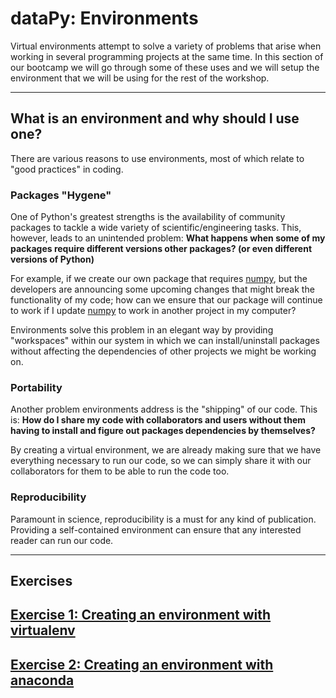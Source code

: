 # dataPy: Environments

Virtual environments attempt to solve a variety of problems that arise when working in several programming projects at the same time. In this section of our bootcamp we will go through some of these uses and we will setup the environment that we will be using for the rest of the workshop.

<hr>

## What is an environment and why should I use one?

There are various reasons to use environments, most of which relate to "good practices" in coding.

###  Packages "Hygene"

One of Python's greatest strengths is the availability of community packages to tackle a wide variety of scientific/engineering tasks. This, however, leads to an unintended problem: **What happens when some of my packages require different versions other packages? (or even different versions of Python)**

For example, if we create our own package that requires [numpy](https://www.numpy.org/), but the developers are announcing some upcoming changes that might break the functionality of my code; how can we ensure that our package will continue to work if I update [numpy](https://www.numpy.org/) to work in another project in my computer?

Environments solve this problem in an elegant way by providing "workspaces" within our system in which we can install/uninstall packages without affecting the dependencies of other projects we might be working on.

### Portability

Another problem environments address is the "shipping" of our code. This is: **How do I share my code with collaborators and users without them having to install and figure out packages dependencies by themselves?**

By creating a virtual environment, we are already making sure that we have everything necessary to run our code, so we can simply share it with our collaborators for them to be able to run the code too.


### Reproducibility

Paramount in science, reproducibility is a must for any kind of publication. Providing a self-contained environment can ensure that any interested reader can run our code.

<hr>

## Exercises

##  [Exercise 1: Creating an environment with virtualenv](./virtualenv.md)

##  [Exercise 2: Creating an environment with anaconda](./anaconda.md)
